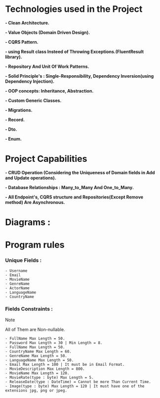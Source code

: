 
# Technologies used in the Project
  **- Clean Architecture.**
  
  **- Value Objects (Domain Driven Design).**
  
  **- CQRS Pattern.**
  
  **- using Result class Insteed of Throwing Exceptions.(FluentResult library).**
  
   **- Repository And Unit Of Work Patterns.**
   
   **- Solid Principle's : Single-Responsibility, Dependency Inversion(using Dependency Injection).**
   
   **- OOP concepts: Inheritance, Abstraction.**
   
   **- Custom Generic Classes.**
   
   **- Migrations.**
   
   **- Record.**
   
   **- Dto.**
   
   **- Enum.**


  

# Project Capabilities
  **- CRUD Operation (Considering the Uniqueness of Domain fields in Add and Update operations).**
  
  **- Database Relationships : Many_to_Many And One_to_Many.**
  
  **- All Endpoint's, CQRS structure and Repositories(Except Remove method) Are Asynchronous.**


# Diagrams :
  

  # Program rules
  ### Unique Fields :
    - Username
    - Email
    - MovieName
    - GenreName
    - ActorName
    - LanguageName
    - CountryName
    
  ### Fields Constraints :
  
  > [!NOTE]
  > All of Them are Non-nullable.

    - FullName Max Length = 50.
    - Password Max Length = 30 | Min Length = 8.
    - FullName Max Length = 50.
    - CountryName Max Length = 60.
    - GenreName Max Length = 50.
    - LanguageName Max Length = 50.
    - Email Max Length = 100 | It must be in Email Format.
    - MovieDescription Max Length = 800.
    - MovieName Max Length = 120.
    - MovieRate(type : byte) Max Length = 5.
    - ReleaseDate(type : DateTime) = Cannot be more Than Current Time.
    - Image(type : byte) Max Length = 120 | It must have one of the extensions jpg, png or jpeg.

    
    
